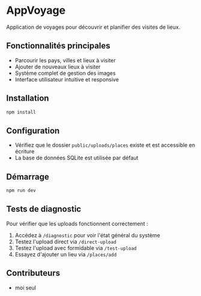 # AppVoyage

Application de voyages pour découvrir et planifier des visites de lieux.

## Fonctionnalités principales

- Parcourir les pays, villes et lieux à visiter
- Ajouter de nouveaux lieux à visiter
- Système complet de gestion des images
- Interface utilisateur intuitive et responsive







## Installation

```bash
npm install
```

## Configuration

- Vérifiez que le dossier `public/uploads/places` existe et est accessible en écriture
- La base de données SQLite est utilisée par défaut

## Démarrage

```bash
npm run dev
```

## Tests de diagnostic

Pour vérifier que les uploads fonctionnent correctement :

1. Accédez à `/diagnostic` pour voir l'état général du système
2. Testez l'upload direct via `/direct-upload`
3. Testez l'upload avec formidable via `/test-upload`
4. Essayez d'ajouter un lieu via `/places/add`

## Contributeurs

- moi seul